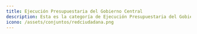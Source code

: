 ```yaml
---
title: Ejecución Presupuestaria del Gobierno Central
description: Esta es la categoría de Ejecución Presupuestaria del Gobierno Central
icono: /assets/conjuntos/redciudadana.png
---
```

